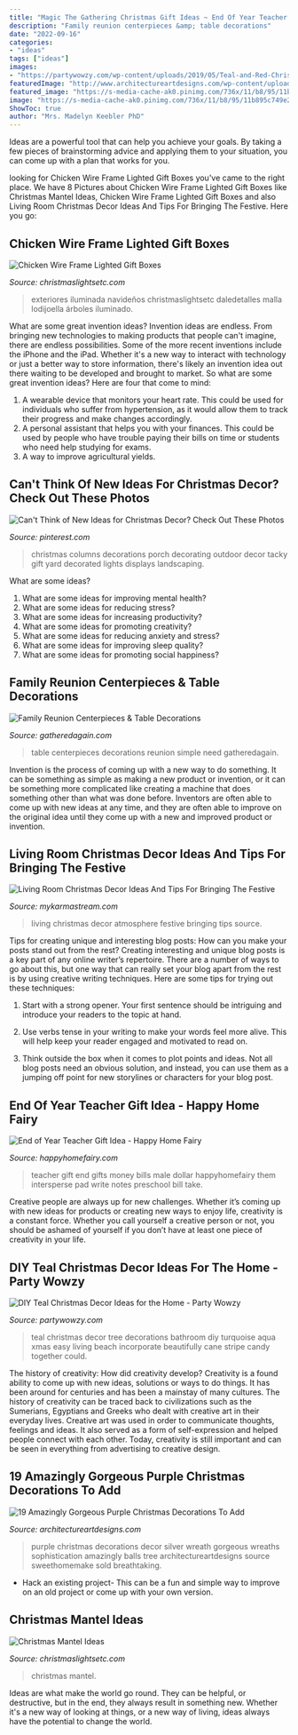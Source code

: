 ```yaml
---
title: "Magic The Gathering Christmas Gift Ideas ~ End Of Year Teacher Gift Idea"
description: "Family reunion centerpieces &amp; table decorations"
date: "2022-09-16"
categories:
- "ideas"
tags: ["ideas"]
images:
- "https://partywowzy.com/wp-content/uploads/2019/05/Teal-and-Red-Christmas-Decor.jpg"
featuredImage: "http://www.architectureartdesigns.com/wp-content/uploads/2015/12/105-630x840.jpg"
featured_image: "https://s-media-cache-ak0.pinimg.com/736x/11/b8/95/11b895c749e24267b1a71714cf5edaf1.jpg"
image: "https://s-media-cache-ak0.pinimg.com/736x/11/b8/95/11b895c749e24267b1a71714cf5edaf1.jpg"
ShowToc: true
author: "Mrs. Madelyn Keebler PhD"
---
```



Ideas are a powerful tool that can help you achieve your goals. By taking a few pieces of brainstorming advice and applying them to your situation, you can come up with a plan that works for you.

	

		
looking for Chicken Wire Frame Lighted Gift Boxes you've came to the right place. We have 8 Pictures about Chicken Wire Frame Lighted Gift Boxes like Christmas Mantel Ideas, Chicken Wire Frame Lighted Gift Boxes and also Living Room Christmas Decor Ideas And Tips For Bringing The Festive. Here you go:
		
    
## Chicken Wire Frame Lighted Gift Boxes

<img loading=lazy src="https://www.christmaslightsetc.com/images/CategoryDetail/39965/chicken-wire-frame-diy-lighted-gift-boxes-8250.jpg" onerror="this.onerror=null;this.src='https://tse1.mm.bing.net/th?id=OIP.gnfppW7j82MiAPtdsl9pnAHaGR&amp;pid=15.1';" alt="Chicken Wire Frame Lighted Gift Boxes">

_Source: christmaslightsetc.com_

>exteriores iluminada navideños christmaslightsetc daledetalles malla lodijoella árboles iluminado. 

	

What are some great invention ideas?
Invention ideas are endless. From bringing new technologies to making products that people can't imagine, there are endless possibilities. Some of the more recent inventions include the iPhone and the iPad. Whether it's a new way to interact with technology or just a better way to store information, there's likely an invention idea out there waiting to be developed and brought to market. So what are some great invention ideas? Here are four that come to mind: 
1) A wearable device that monitors your heart rate. This could be used for individuals who suffer from hypertension, as it would allow them to track their progress and make changes accordingly. 
2) A personal assistant that helps you with your finances. This could be used by people who have trouble paying their bills on time or students who need help studying for exams. 
3) A way to improve agricultural yields.

    
## Can&#039;t Think Of New Ideas For Christmas Decor? Check Out These Photos

<img loading=lazy src="https://s-media-cache-ak0.pinimg.com/736x/11/b8/95/11b895c749e24267b1a71714cf5edaf1.jpg" onerror="this.onerror=null;this.src='https://tse3.mm.bing.net/th?id=OIP.bmXMgOb-K0t_gD3DPRfUeAHaLH&amp;pid=15.1';" alt="Can&#039;t Think of New Ideas for Christmas Decor? Check Out These Photos">

_Source: pinterest.com_

>christmas columns decorations porch decorating outdoor decor tacky gift yard decorated lights displays landscaping. 

	

What are some ideas?
1. What are some ideas for improving mental health? 
2. What are some ideas for reducing stress? 
3. What are some ideas for increasing productivity? 
4. What are some ideas for promoting creativity?
5. What are some ideas for reducing anxiety and stress? 
6. What are some ideas for improving sleep quality?
7. What are some ideas for promoting social happiness?

    
## Family Reunion Centerpieces &amp; Table Decorations

<img loading=lazy src="http://gatheredagain.com/wp-content/uploads/2014/07/Family-Reunion-Centerpieces-Table-Decorations.jpg" onerror="this.onerror=null;this.src='https://tse1.mm.bing.net/th?id=OIP.uBfE0NNE87ZQBCHnq44UtAHaDt&amp;pid=15.1';" alt="Family Reunion Centerpieces &amp; Table Decorations">

_Source: gatheredagain.com_

>table centerpieces decorations reunion simple need gatheredagain. 

	

Invention is the process of coming up with a new way to do something. It can be something as simple as making a new product or invention, or it can be something more complicated like creating a machine that does something other than what was done before. Inventors are often able to come up with new ideas at any time, and they are often able to improve on the original idea until they come up with a new and improved product or invention.

    
## Living Room Christmas Decor Ideas And Tips For Bringing The Festive

<img loading=lazy src="https://mykarmastream.com/wp-content/uploads/2017/11/Christmas-living-room-decor-1-.jpg" onerror="this.onerror=null;this.src='https://tse3.mm.bing.net/th?id=OIP.8hzXu4F90DP1r0BZkxh0WQHaJP&amp;pid=15.1';" alt="Living Room Christmas Decor Ideas And Tips For Bringing The Festive">

_Source: mykarmastream.com_

>living christmas decor atmosphere festive bringing tips source. 

	

Tips for creating unique and interesting blog posts: How can you make your posts stand out from the rest?
Creating interesting and unique blog posts is a key part of any online writer’s repertoire. There are a number of ways to go about this, but one way that can really set your blog apart from the rest is by using creative writing techniques. Here are some tips for trying out these techniques:
1. Start with a strong opener. Your first sentence should be intriguing and introduce your readers to the topic at hand.

2. Use verbs tense in your writing to make your words feel more alive. This will help keep your reader engaged and motivated to read on.

3. Think outside the box when it comes to plot points and ideas. Not all blog posts need an obvious solution, and instead, you can use them as a jumping off point for new storylines or characters for your blog post.


    
## End Of Year Teacher Gift Idea - Happy Home Fairy

<img loading=lazy src="http://happyhomefairy.com/wp-content/uploads/2011/05/teacher-gift-31.jpg" onerror="this.onerror=null;this.src='https://tse4.mm.bing.net/th?id=OIP.hzNi_JImt42cVrYxFxAfkQHaFi&amp;pid=15.1';" alt="End of Year Teacher Gift Idea - Happy Home Fairy">

_Source: happyhomefairy.com_

>teacher gift end gifts money bills male dollar happyhomefairy them intersperse pad write notes preschool bill take. 

	

Creative people are always up for new challenges. Whether it’s coming up with new ideas for products or creating new ways to enjoy life, creativity is a constant force. Whether you call yourself a creative person or not, you should be ashamed of yourself if you don’t have at least one piece of creativity in your life.

    
## DIY Teal Christmas Decor Ideas For The Home - Party Wowzy

<img loading=lazy src="https://partywowzy.com/wp-content/uploads/2019/05/Teal-and-Red-Christmas-Decor.jpg" onerror="this.onerror=null;this.src='https://tse4.mm.bing.net/th?id=OIP.aS8gOLPGS__JfOmeTqoGXAHaJ4&amp;pid=15.1';" alt="DIY Teal Christmas Decor Ideas for the Home - Party Wowzy">

_Source: partywowzy.com_

>teal christmas decor tree decorations bathroom diy turquoise aqua xmas easy living beach incorporate beautifully cane stripe candy together could. 

	

The history of creativity: How did creativity develop?
Creativity is a found ability to come up with new ideas, solutions or ways to do things. It has been around for centuries and has been a mainstay of many cultures. The history of creativity can be traced back to civilizations such as the Sumerians, Egyptians and Greeks who dealt with creative art in their everyday lives. Creative art was used in order to communicate thoughts, feelings and ideas. It also served as a form of self-expression and helped people connect with each other. Today, creativity is still important and can be seen in everything from advertising to creative design.

    
## 19 Amazingly Gorgeous Purple Christmas Decorations To Add

<img loading=lazy src="http://www.architectureartdesigns.com/wp-content/uploads/2015/12/105-630x840.jpg" onerror="this.onerror=null;this.src='https://tse1.mm.bing.net/th?id=OIP.XPcdc98DMpNWCRpK2rQXMgHaJ4&amp;pid=15.1';" alt="19 Amazingly Gorgeous Purple Christmas Decorations To Add">

_Source: architectureartdesigns.com_

>purple christmas decorations decor silver wreath gorgeous wreaths sophistication amazingly balls tree architectureartdesigns source sweethomemake sold breathtaking. 

	

- Hack an existing project- This can be a fun and simple way to improve on an old project or come up with your own version.

    
## Christmas Mantel Ideas

<img loading=lazy src="https://www.christmaslightsetc.com/images/CategoryDetail/42094/christmas-mantel-decorating-ideas.jpg" onerror="this.onerror=null;this.src='https://tse4.mm.bing.net/th?id=OIP.twVfILpNod8xyYmdlqil2AHaHa&amp;pid=15.1';" alt="Christmas Mantel Ideas">

_Source: christmaslightsetc.com_

>christmas mantel. 

	

Ideas are what make the world go round. They can be helpful, or destructive, but in the end, they always result in something new. Whether it's a new way of looking at things, or a new way of living, ideas always have the potential to change the world.


